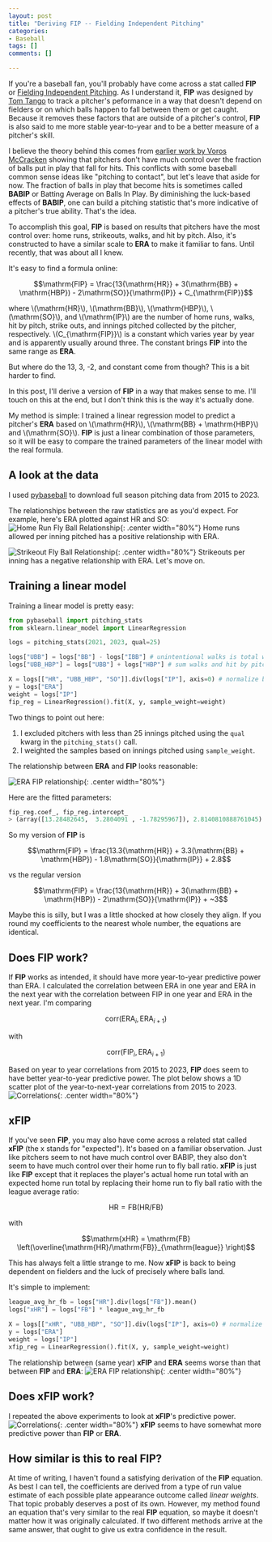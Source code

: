 ```yaml
---
layout: post
title: "Deriving FIP -- Fielding Independent Pitching"
categories:
- Baseball
tags: []
comments: []

---
```


If you're a baseball fan, you'll probably have come across a stat called **FIP** or [Fielding Independent Pitching](https://library.fangraphs.com/pitching/fip/). 
As I understand it, **FIP** was designed by [Tom Tango](https://twitter.com/tangotiger) to track a pitcher's peformance in a way that doesn't depend on fielders or on which balls happen to fall between them or get caught.
Because it removes these factors that are outside of a pitcher's control, **FIP** is also said to me more stable year-to-year and to be a better measure of a pitcher's skill.

I believe the theory behind this comes from [earlier work by Voros McCracken](https://www.baseballprospectus.com/news/article/878/pitching-and-defense-how-much-control-do-hurlers-have/) showing that pitchers don't have much control over the fraction of balls put in play that fall for hits.
This conflicts with some baseball common sense ideas like "pitching to contact", but let's leave that aside for now.
The fraction of balls in play that become hits is sometimes called **BABIP** or Batting Average on Balls In Play.
By diminishing the luck-based effects of **BABIP**, one can build a pitching statistic that's more indicative of a pitcher's true ability.
That's the idea.

To accomplish this goal, **FIP** is based on results that pitchers have the most control over: home runs, strikeouts, walks, and hit by pitch.
Also, it's constructed to have a similar scale to **ERA** to make it familiar to fans.
Until recently, that was about all I knew. 

It's easy to find a formula online:

$$\mathrm{FIP} = \frac{13{\mathrm{HR}} + 3(\mathrm{BB} + \mathrm{HBP}) - 2\mathrm{SO}}{\mathrm{IP}} + C_{\mathrm{FIP}}$$

where \\(\mathrm{HR}\\), \\(\mathrm{BB}\\), \\(\mathrm{HBP}\\), \\(\mathrm{SO}\\), and \\(\mathrm{IP}\\) are the number of home runs, walks, hit by pitch, strike outs, and innings pitched collected by the pitcher, respectively.
\\(C_{\mathrm{FIP}}\\) is a constant which varies year by year and is apparently usually around three.
The constant brings **FIP** into the same range as **ERA**.

But where do the 13, 3, -2, and constant come from though?
This is a bit harder to find.

In this post, I'll derive a version of **FIP** in a way that makes sense to me.
I'll touch on this at the end, but I don't think this is the way it's actually done.

My method is simple: I trained a linear regression model to predict a pitcher's **ERA** based on \\(\mathrm{HR}\\), \\(\mathrm{BB} + \mathrm{HBP}\\) and \\(\mathrm{SO}\\).
**FIP** is just a linear combination of those parameters, so it will be easy to compare the trained parameters of the linear model with the real formula.
<!-- To distinguish it from the normal version, I'll call it FIFIP or FIP Indpenendent Fielding Independent Pitching. -->


## A look at the data

I used [pybaseball]((https://github.com/jldbc/pybaseball)) to download full season pitching data from 2015 to 2023.

The relationships between the raw statistics are as you'd expect.
For example, here's ERA plotted against HR and SO:
![Home Run Fly Ball Relationship](/assets/img/2024/02/hr_era.png){: .center width="80%"}
Home runs allowed per inning pitched has a positive relationship with ERA.

![Strikeout Fly Ball Relationship](/assets/img/2024/02/so_era.png){: .center width="80%"}
Strikeouts per inning has a negative relationship with ERA.
Let's move on.

## Training a linear model

Training a linear model is pretty easy:
```python
from pybaseball import pitching_stats
from sklearn.linear_model import LinearRegression

logs = pitching_stats(2021, 2023, qual=25)

logs["UBB"] = logs["BB"] - logs["IBB"] # unintentional walks is total walks minus intentional walks
logs["UBB_HBP"] = logs["UBB"] + logs["HBP"] # sum walks and hit by pitch

X = logs[["HR", "UBB_HBP", "SO"]].div(logs["IP"], axis=0) # normalize by innings pitched
y = logs["ERA"]
weight = logs["IP"]
fip_reg = LinearRegression().fit(X, y, sample_weight=weight)
```
Two things to point out here:

1. I excluded pitchers with less than 25 innings pitched using the `qual` kwarg in the `pitching_stats()` call.
2. I weighted the samples based on innings pitched using `sample_weight`.

The relationship between **ERA** and **FIP** looks reasonable:

![ERA FIP relationship](/assets/img/2024/02/era_fip.png){: .center width="80%"}

Here are the fitted parameters:
```python
fip_reg.coef_, fip_reg.intercept_
> (array([13.28482645,  3.2804091 , -1.78295967]), 2.8140810888761045)
```
So my version of **FIP** is

$$\mathrm{FIP} = \frac{13.3{\mathrm{HR}} + 3.3(\mathrm{BB} + \mathrm{HBP}) - 1.8\mathrm{SO}}{\mathrm{IP}} + 2.8$$

vs the regular version

$$\mathrm{FIP} = \frac{13{\mathrm{HR}} + 3(\mathrm{BB} + \mathrm{HBP}) - 2\mathrm{SO}}{\mathrm{IP}} + ~3$$

Maybe this is silly, but I was a little shocked at how closely they align.
If you round my coefficients to the nearest whole number, the equations are identical.

## Does FIP work?
If **FIP** works as intended, it should have more year-to-year predictive power than ERA.
I calculated the correlation between ERA in one year and ERA in the next year with the correlation between FIP in one year and ERA in the next year.
I'm comparing

$$\mathrm{corr}\left(\mathrm{ERA}_i, \mathrm{ERA}_{i+1}\right)$$

with

$$\mathrm{corr}\left(\mathrm{FIP}_i, \mathrm{ERA}_{i+1}\right)$$

Based on year to year correlations from 2015 to 2023, **FIP** does seem to have better year-to-year predictive power.
The plot below shows a 1D scatter plot of the year-to-next-year correlations from 2015 to 2023.
![Correlations](/assets/img/2024/02/correlations.png){: .center width="80%"}

## xFIP
If you've seen **FIP**, you may also have come across a related stat called **xFIP** (the x stands for "expected").
It's based on a familiar observation.
Just like pitchers seem to not have much control over BABIP, they also don't seem to have much control over their home run to fly ball ratio.
**xFIP** is just like **FIP** except that it replaces the player's actual home run total with an expected home run total by replacing their home run to fly ball ratio with the league average ratio:

$$\mathrm{HR} = \mathrm{FB} \left(\mathrm{HR}/\mathrm{FB}\right)$$

with 

$$\mathrm{xHR} = \mathrm{FB} \left(\overline{\mathrm{HR}/\mathrm{FB}}_{\mathrm{league}} \right)$$

This has always felt a little strange to me.
Now **xFIP** is back to being dependent on fielders and the luck of precisely where balls land.

It's simple to implement:
```python
league_avg_hr_fb = logs["HR"].div(logs["FB"]).mean()
logs["xHR"] = logs["FB"] * league_avg_hr_fb

X = logs[["xHR", "UBB_HBP", "SO"]].div(logs["IP"], axis=0) # normalize by innings pitched
y = logs["ERA"]
weight = logs["IP"]
xfip_reg = LinearRegression().fit(X, y, sample_weight=weight)
```
The relationship between (same year) **xFIP** and **ERA** seems worse than that between **FIP** and **ERA**:
![ERA FIP relationship](/assets/img/2024/02/era_xfip.png){: .center width="80%"}

## Does xFIP work?
I repeated the above experiments to look at **xFIP**'s predictive power.
![Correlations](/assets/img/2024/02/correlations_2.png){: .center width="80%"}
**xFIP** seems to have somewhat more predictive power than **FIP** or **ERA**.

## How similar is this to real FIP?

At time of writing, I haven't found a satisfying derivation of the **FIP** equation.
As best I can tell, the coefficients are derived from a type of run value estimate of each possible plate appearance outcome called _linear weights_.
That topic probably deserves a post of its own.
However, my method found an equation that's very similar to the real **FIP** equation, so maybe it doesn't matter how it was originally calculated.
If two different methods arrive at the same answer, that ought to give us extra confidence in the result.